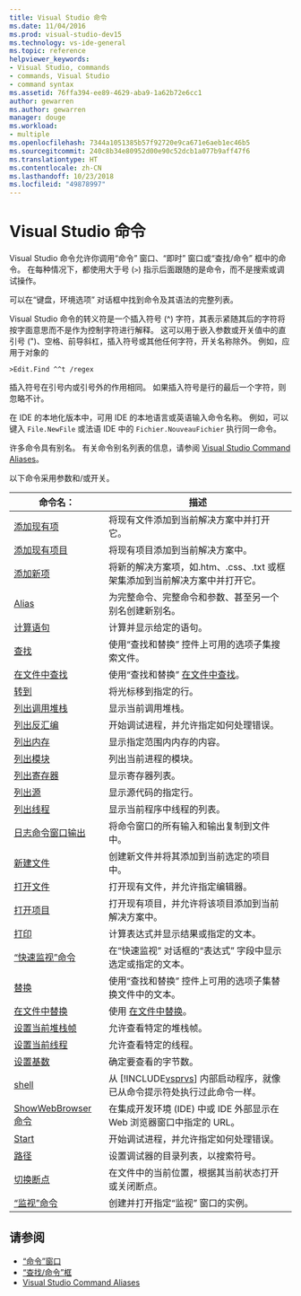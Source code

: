 ```yaml
---
title: Visual Studio 命令
ms.date: 11/04/2016
ms.prod: visual-studio-dev15
ms.technology: vs-ide-general
ms.topic: reference
helpviewer_keywords:
- Visual Studio, commands
- commands, Visual Studio
- command syntax
ms.assetid: 76ffa394-ee89-4629-aba9-1a62b72e6cc1
author: gewarren
ms.author: gewarren
manager: douge
ms.workload:
- multiple
ms.openlocfilehash: 7344a1051385b57f92720e9ca671e6aeb1ec46b5
ms.sourcegitcommit: 240c8b34e80952d00e90c52dcb1a077b9aff47f6
ms.translationtype: HT
ms.contentlocale: zh-CN
ms.lasthandoff: 10/23/2018
ms.locfileid: "49878997"
---
```

# <a name="visual-studio-commands"></a>Visual Studio 命令
Visual Studio 命令允许你调用“命令”  窗口、“即时”  窗口或“查找/命令”  框中的命令。 在每种情况下，都使用大于号 (`>`) 指示后面跟随的是命令，而不是搜索或调试操作。

 可以在“键盘，环境选项”  对话框中找到命令及其语法的完整列表。

 Visual Studio 命令的转义符是一个插入符号 (^) 字符，其表示紧随其后的字符将按字面意思而不是作为控制字符进行解释。 这可以用于嵌入参数或开关值中的直引号 (")、空格、前导斜杠，插入符号或其他任何字符，开关名称除外。 例如，应用于对象的

```
>Edit.Find ^^t /regex
```

 插入符号在引号内或引号外的作用相同。 如果插入符号是行的最后一个字符，则忽略不计。

 在 IDE 的本地化版本中，可用 IDE 的本地语言或英语输入命令名称。 例如，可以键入 `File.NewFile` 或法语 IDE 中的 `Fichier.NouveauFichier` 执行同一命令。

 许多命令具有别名。 有关命令别名列表的信息，请参阅 [Visual Studio Command Aliases](../../ide/reference/visual-studio-command-aliases.md)。

 以下命令采用参数和/或开关。


| 命令名： | 描述 |
| - | - |
| [添加现有项](../../ide/reference/add-existing-item-command.md) | 将现有文件添加到当前解决方案中并打开它。 |
| [添加现有项目](../../ide/reference/add-existing-project-command.md) | 将现有项目添加到当前解决方案中。 |
| [添加新项](../../ide/reference/add-new-item-command.md) | 将新的解决方案项，如.htm、.css、.txt 或框架集添加到当前解决方案中并打开它。 |
| [Alias](../../ide/reference/alias-command.md) | 为完整命令、完整命令和参数、甚至另一个别名创建新别名。 |
| [计算语句](../../ide/reference/evaluate-statement-command.md) | 计算并显示给定的语句。 |
| [查找](../../ide/reference/find-command.md) | 使用“查找和替换”  控件上可用的选项子集搜索文件。 |
| [在文件中查找](../../ide/reference/find-in-files-command.md) | 使用“查找和替换” [在文件中查找](../../ide/find-in-files.md)。 |
| [转到](../../ide/reference/go-to-command.md) | 将光标移到指定的行。 |
| [列出调用堆栈](../../ide/reference/list-call-stack-command.md) | 显示当前调用堆栈。 |
| [列出反汇编](../../ide/reference/list-disassembly-command.md) | 开始调试进程，并允许指定如何处理错误。 |
| [列出内存](../../ide/reference/list-memory-command.md) | 显示指定范围内内存的内容。 |
| [列出模块](../../ide/reference/list-modules-command.md) | 列出当前进程的模块。 |
| [列出寄存器](../../ide/reference/list-registers-command.md) | 显示寄存器列表。 |
| [列出源](../../ide/reference/list-source-command.md) | 显示源代码的指定行。 |
| [列出线程](../../ide/reference/list-threads-command.md) | 显示当前程序中线程的列表。 |
| [日志命令窗口输出](../../ide/reference/log-command-window-output-command.md) | 将命令窗口的所有输入和输出复制到文件中。 |
| [新建文件](../../ide/reference/new-file-command.md) | 创建新文件并将其添加到当前选定的项目中。 |
| [打开文件](../../ide/reference/open-file-command.md) | 打开现有文件，并允许指定编辑器。 |
| [打开项目](../../ide/reference/open-project-command.md) | 打开现有项目，并允许将该项目添加到当前解决方案中。 |
| [打印](../../ide/reference/print-command.md) | 计算表达式并显示结果或指定的文本。 |
| [“快速监视”命令](../../ide/reference/quick-watch-command.md) | 在“快速监视”  对话框的“表达式”  字段中显示选定或指定的文本。 |
| [替换](../../ide/reference/replace-command.md) | 使用“查找和替换”  控件上可用的选项子集替换文件中的文本。 |
| [在文件中替换](../../ide/reference/replace-in-files-command.md) | 使用 [在文件中替换](../../ide/replace-in-files.md)。 |
| [设置当前堆栈帧](../../ide/reference/set-current-stack-frame-command.md) | 允许查看特定的堆栈帧。 |
| [设置当前线程](../../ide/reference/set-current-thread-command.md) | 允许查看特定的线程。 |
| [设置基数](../../ide/reference/set-radix-command.md) | 确定要查看的字节数。 |
| [shell](../../ide/reference/shell-command.md) | 从 [!INCLUDE[vsprvs](../../code-quality/includes/vsprvs_md.md)] 内部启动程序，就像已从命令提示符处执行过此命令一样。 |
| [ShowWebBrowser 命令](../../ide/reference/showwebbrowser-command.md) | 在集成开发环境 (IDE) 中或 IDE 外部显示在 Web 浏览器窗口中指定的 URL。 |
| [Start](../../ide/reference/start-command.md) | 开始调试进程，并允许指定如何处理错误。 |
| [路径](../../ide/reference/symbol-path-command.md) | 设置调试器的目录列表，以搜索符号。 |
| [切换断点](../../ide/reference/toggle-breakpoint-command.md) | 在文件中的当前位置，根据其当前状态打开或关闭断点。 |
| [“监视”命令](../../ide/reference/watch-command.md) | 创建并打开指定“监视”  窗口的实例。 |

## <a name="see-also"></a>请参阅

- [“命令”窗口](../../ide/reference/command-window.md)
- [“查找/命令”框](../../ide/find-command-box.md)
- [Visual Studio Command Aliases](../../ide/reference/visual-studio-command-aliases.md)